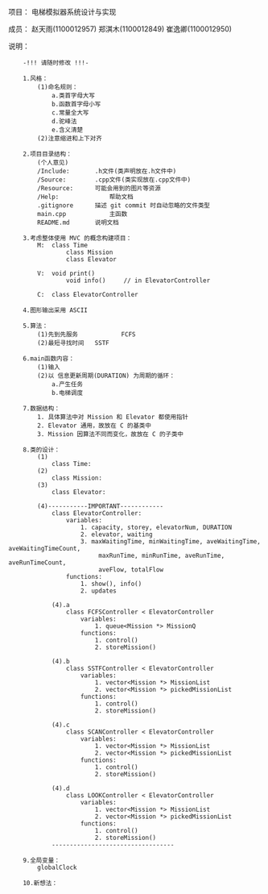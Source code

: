 ﻿项目：
	电梯模拟器系统设计与实现

成员：
	赵天雨(1100012957)
	郑淇木(1100012849) 
	崔逸卿(1100012950)

说明：

		-!!! 请随时修改 !!!-

		1.风格：
			(1)命名规则：
				a.类首字母大写
				b.函数首字母小写
				c.常量全大写
				d.驼峰法
				e.含义清楚
			(2)注意缩进和上下对齐

		2.项目目录结构：
			(个人意见)
			/Include: 		.h文件(类声明放在.h文件中)
			/Source:  		.cpp文件(类实现放在.cpp文件中)
			/Resource:		可能会用到的图片等资源
			/Help:				帮助文档
			.gitignore 		描述 git commit 时自动忽略的文件类型
			main.cpp 			主函数
			README.md 		说明文档

		3.考虑整体使用 MVC 的概念构建项目：
			M: 	class Time 
					class Mission 
					class Elevator
			
			V: 	void print()
					void info()     // in ElevatorController

			C: 	class ElevatorController

		4.图形输出采用 ASCII

		5.算法：
			(1)先到先服务		 	FCFS
			(2)最短寻找时间 	SSTF

		6.main函数内容：
			(1)输入
			(2)以 信息更新周期(DURATION) 为周期的循环：
				a.产生任务
				b.电梯调度

		7.数据结构：
			1. 具体算法中对 Mission 和 Elevator 都使用指针
			2. Elevator 通用，故放在 C 的基类中
			3. Mission 因算法不同而变化，故放在 C 的子类中

		8.类的设计：
			(1)
				class Time:
			(2)
				class Mission:
			(3)
				class Elevator:
				
			(4)-----------IMPORTANT------------
				class ElevatorController:
					variables: 
						1. capacity, storey, elevatorNum, DURATION
						2. elevator, waiting
						3. maxWaitingTime, minWaitingTime, aveWaitingTime, aveWaitingTimeCount, 
							 maxRunTime, minRunTime, aveRunTime, aveRunTimeCount,
							 aveFlow, totalFlow
					functions:
						1. show(), info()
						2. updates

				(4).a
					class FCFSController < ElevatorController
						variables:
							1. queue<Mission *> MissionQ
						functions:
							1. control()
							2. storeMission()

				(4).b
					class SSTFController < ElevatorController
						variables:
							1. vector<Mission *> MissionList
							2. vector<Mission *> pickedMissionList
						functions:
							1. control()
							2. storeMission()

				(4).c
					class SCANController < ElevatorController
						variables:
							1. vector<Mission *> MissionList
							2. vector<Mission *> pickedMissionList
						functions:
							1. control()
							2. storeMission()

				(4).d
					class LOOKController < ElevatorController
						variables:
							1. vector<Mission *> MissionList
							2. vector<Mission *> pickedMissionList
						functions:
							1. control()
							2. storeMission()
				----------------------------------

		9.全局变量：
			globalClock

		10.新想法：
		
